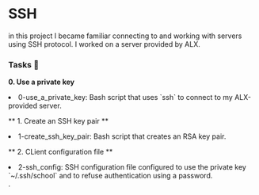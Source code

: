 <h1> SSH </h1>

in this project I became familiar connecting to and working with servers using SSH protocol. I worked on a server provided by ALX.

<h3>Tasks 📃 </h3>


**0. Use a private key**
<li><a> 0-use_a_private_key</a>: Bash script that uses `ssh` to connect to my ALX-provided server.</li>

** 1. Create an SSH key pair **
<li> <a> 1-create_ssh_key_pair</a>: Bash script that creates an RSA key pair. </li>

** 2. CLient configuration file **
<li><a>2-ssh_config</a>: SSH configuration file configured to use the private key `~/.ssh/school` and to refuse authentication using a password. </li>.
